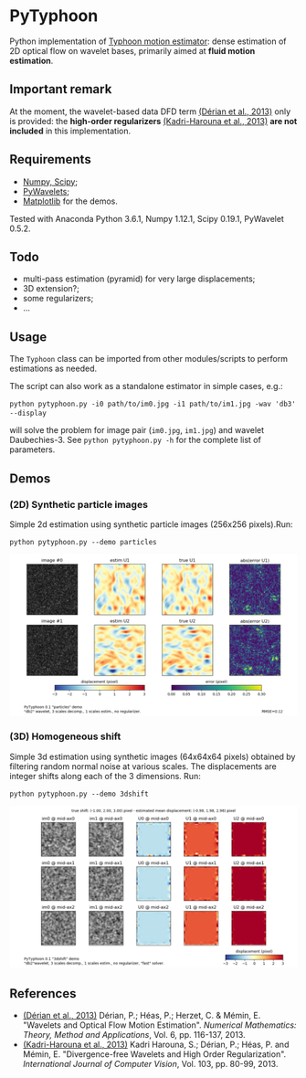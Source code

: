 # PyTyphoon
Python implementation of [Typhoon motion estimator](http://www.pierrederian.net/typhoon.html): dense estimation of 2D optical flow on wavelet bases, primarily aimed at **fluid motion estimation**.

## Important remark
At the moment, the wavelet-based data DFD term [(D&eacute;rian et al., 2013)] only is provided: the **high-order regularizers** [(Kadri-Harouna et al., 2013)] **are not included** in this implementation.

## Requirements
- [Numpy, Scipy](https://scipy.org/);
- [PyWavelets](https://github.com/PyWavelets/pywt);
- [Matplotlib](https://matplotlib.org/) for the demos.

Tested with Anaconda Python 3.6.1, Numpy 1.12.1, Scipy 0.19.1, PyWavelet 0.5.2.

## Todo
- multi-pass estimation (pyramid) for very large displacements;
- 3D extension?;
- some regularizers;
- ...

## Usage
The `Typhoon` class can be imported from other modules/scripts to perform estimations as needed.

The script can also work as a standalone estimator in simple cases, e.g.:
```
python pytyphoon.py -i0 path/to/im0.jpg -i1 path/to/im1.jpg -wav 'db3' --display
```
will solve the problem for image pair (`im0.jpg`, `im1.jpg`) and wavelet Daubechies-3.
See `python pytyphoon.py -h` for the complete list of parameters.

## Demos

### (2D) Synthetic particle images
Simple 2d estimation using synthetic particle images (256x256 pixels).Run:
```
python pytyphoon.py --demo particles
```
![Particle results](demo/demo_particles.png)

### (3D) Homogeneous shift
Simple 3d estimation using synthetic images (64x64x64 pixels) obtained by filtering random normal noise at various scales. The displacements are integer shifts along each of the 3 dimensions. Run:
```
python pytyphoon.py --demo 3dshift
```
![3dshift results](demo/demo_3dshift.png)

## References
- [(D&eacute;rian et al., 2013)]
    D&eacute;rian, P.; H&eacute;as, P.; Herzet, C. & M&eacute;min, E.
    "Wavelets and Optical Flow Motion Estimation".
    _Numerical Mathematics: Theory, Method and Applications_, Vol. 6, pp. 116-137, 2013.
- [(Kadri-Harouna et al., 2013)] Kadri Harouna, S.; D&eacute;rian, P.; H&eacute;as, P. and     M&eacute;min, E.
   "Divergence-free Wavelets and High Order Regularization".
   _International Journal of Computer Vision_, Vol. 103, pp. 80-99, 2013.

[(D&eacute;rian et al., 2013)]: https://www.cambridge.org/core/journals/numerical-mathematics-theory-methods-and-applications/article/wavelets-and-optical-flow-motion-estimation/2A9D13B316F000F0530AD42621B42FFD
[(Kadri-Harouna et al., 2013)]: https://link.springer.com/article/10.1007/s11263-012-0595-7
